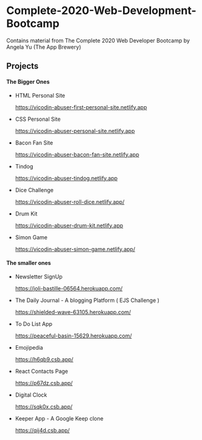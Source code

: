 # Complete-2020-Web-Development-Bootcamp
Contains material from The Complete 2020 Web Developer Bootcamp by Angela Yu (The App Brewery)

## Projects

#### The Bigger Ones

- HTML Personal Site 
   
   https://vicodin-abuser-first-personal-site.netlify.app
   
  
- CSS Personal Site
   
   https://vicodin-abuser-personal-site.netlify.app
  
- Bacon Fan Site
   
   https://vicodin-abuser-bacon-fan-site.netlify.app
  
- Tindog 
   
   https://vicodin-abuser-tindog.netlify.app

- Dice Challenge 
   
   https://vicodin-abuser-roll-dice.netlify.app/   
   
- Drum Kit
   
   https://vicodin-abuser-drum-kit.netlify.app

- Simon Game
   
   https://vicodin-abuser-simon-game.netlify.app/
   
#### The smaller ones
   
- Newsletter SignUp

   https://joli-bastille-06564.herokuapp.com/
   
- The Daily Journal - A blogging Platform ( EJS Challenge )

   https://shielded-wave-63105.herokuapp.com/
   
- To Do List App 

   https://peaceful-basin-15629.herokuapp.com/
   
- Emojipedia

   https://h6qb9.csb.app/
   
- React Contacts Page

   https://p67dz.csb.app/
   
- Digital Clock
   
   https://sqk0x.csb.app/
   
- Keeper App - A Google Keep clone
   
   https://qij4d.csb.app/
